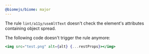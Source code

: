 ```yaml
---
@biomejs/biome: major
---
```


The rule `lint/a11y/useAltText` doesn't check the element's attributes containing object spread.

The following code doesn't trigger the rule anymore:

```jsx
<img src="test.png" alt={alt} {...restProps}></img>
```